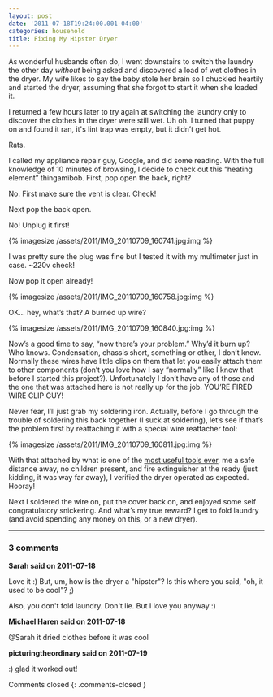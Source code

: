 ```yaml
---
layout: post
date: '2011-07-18T19:24:00.001-04:00'
categories: household
title: Fixing My Hipster Dryer
---
```


As wonderful husbands often do, I went downstairs to switch the laundry the other day *without* being asked and discovered a load of wet clothes in the dryer. My wife likes to say the baby stole her brain so I chuckled heartily and started the dryer, assuming that she forgot to start it when she loaded it. 

I returned a few hours later to try again at switching the laundry only to discover the clothes in the dryer were still wet. Uh oh. I turned that puppy on and found it ran, it's lint trap was empty, but it didn’t get hot.

Rats.

I called my appliance repair guy, Google, and did some reading. With the full knowledge of 10 minutes of browsing, I decide to check out this “heating element” thingamibob. First, pop open the back, right?

No. First make sure the vent is clear. Check!

Next pop the back open.

No! Unplug it first!

{% imagesize /assets/2011/IMG_20110709_160741.jpg:img %}

I was pretty sure the plug was fine but I tested it with my multimeter just in case. ~220v check!

Now pop it open already!

{% imagesize /assets/2011/IMG_20110709_160758.jpg:img %}

OK... hey, what’s that? A burned up wire?

{% imagesize /assets/2011/IMG_20110709_160840.jpg:img %}

Now’s a good time to say, “now there’s your problem.” Why’d it burn up? Who knows. Condensation, chassis short, something or other, I don’t know. Normally these wires have little clips on them that let you easily attach them to other components (don’t you love how I say “normally” like I knew that before I started this project?). Unfortunately I don’t have any of those and the one that was attached here is not really up for the job. YOU’RE FIRED WIRE CLIP GUY!

Never fear, I’ll just grab my soldering iron. Actually, before I go through the trouble of soldering this back together (I suck at soldering), let’s see if that’s the problem first by reattaching it with a special wire reattacher tool:

{% imagesize /assets/2011/IMG_20110709_160811.jpg:img %}

With that attached by what is one of the [most useful tools ever](http://en.wikipedia.org/wiki/Locking_pliers), me a safe distance away, no children present, and fire extinguisher at the ready (just kidding, it was way far away), I verified the dryer operated as expected. Hooray!

Next I soldered the wire on, put the cover back on, and enjoyed some self congratulatory snickering. And what’s my true reward? I get to fold laundry (and avoid spending any money on this, or a new dryer).

---

### 3 comments

**Sarah said on 2011-07-18**

Love it :)  But, um, how is the dryer a "hipster"?  Is this where you said, "oh, it used to be cool"? ;)

Also, you don't fold laundry.  Don't lie.  But I love you anyway :)

**Michael Haren said on 2011-07-18**

@Sarah it dried clothes before it was cool

**picturingtheordinary said on 2011-07-19**

:) glad it worked out!

Comments closed
{: .comments-closed }